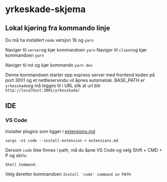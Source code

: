 # yrkeskade-skjema

## Lokal kjøring fra kommando linje
Du må ha installert `node` versjon 16 og `yarn`

Naviger til `server`og kjør kommandoen `yarn`
Naviger til `client`og kjør kommandoen `yarn`

Naviger til rot og kjør kommando `yarn dev`

Denne kommandoen starter opp express server med frontend koden på port 3001 og et 
nettleservindu vil åpnes automatisk. BASE_PATH er `yrkesskade`og må legges til i URL slik at url blir `http://localhost:3001/yrkesskade/`

## IDE

### VS Code
Installer plugins som ligger i [extensions.md](extensions.md)

`xargs -n1 code --install-extension < extensions.md`

Dersom `code` ikke finnes i path, må du åpne VS Code og velg Shift + CMD + P og skriv:

`Shell Command:` 

Velg deretter kommandoen 
`Install 'code' command in PATH`